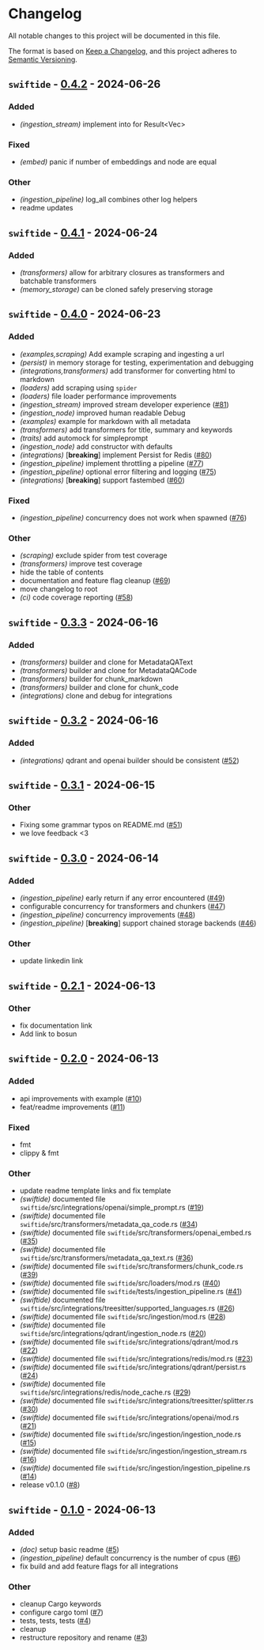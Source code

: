 # Changelog

All notable changes to this project will be documented in this file.

The format is based on [Keep a Changelog](https://keepachangelog.com/en/1.0.0/),
and this project adheres to [Semantic Versioning](https://semver.org/spec/v2.0.0.html).

## `swiftide` - [0.4.2](https://github.com/me/my-proj/compare/swiftide-v0.4.1...swiftide-v0.4.2) - 2024-06-26

### Added
- *(ingestion_stream)* implement into for Result<Vec<IngestionNode>>

### Fixed
- *(embed)* panic if number of embeddings and node are equal

### Other
- *(ingestion_pipeline)* log_all combines other log helpers
- readme updates

## `swiftide` - [0.4.1](https://github.com/me/my-proj/compare/swiftide-v0.4.0...swiftide-v0.4.1) - 2024-06-24

### Added

- _(transformers)_ allow for arbitrary closures as transformers and batchable transformers
- _(memory_storage)_ can be cloned safely preserving storage

## `swiftide` - [0.4.0](https://github.com/me/my-proj/compare/swiftide-v0.3.3...swiftide-v0.4.0) - 2024-06-23

### Added

- _(examples,scraping)_ Add example scraping and ingesting a url
- _(persist)_ in memory storage for testing, experimentation and debugging
- _(integrations,transformers)_ add transformer for converting html to markdown
- _(loaders)_ add scraping using `spider`
- _(loaders)_ file loader performance improvements
- _(ingestion_stream)_ improved stream developer experience ([#81](https://github.com/bosun-ai/swiftide/pull/81))
- _(ingestion_node)_ improved human readable Debug
- _(examples)_ example for markdown with all metadata
- _(transformers)_ add transformers for title, summary and keywords
- _(traits)_ add automock for simpleprompt
- _(ingestion_node)_ add constructor with defaults
- _(integrations)_ [**breaking**] implement Persist for Redis ([#80](https://github.com/bosun-ai/swiftide/pull/80))
- _(ingestion_pipeline)_ implement throttling a pipeline ([#77](https://github.com/bosun-ai/swiftide/pull/77))
- _(ingestion_pipeline)_ optional error filtering and logging ([#75](https://github.com/bosun-ai/swiftide/pull/75))
- _(integrations)_ [**breaking**] support fastembed ([#60](https://github.com/bosun-ai/swiftide/pull/60))

### Fixed

- _(ingestion_pipeline)_ concurrency does not work when spawned ([#76](https://github.com/bosun-ai/swiftide/pull/76))

### Other

- _(scraping)_ exclude spider from test coverage
- _(transformers)_ improve test coverage
- hide the table of contents
- documentation and feature flag cleanup ([#69](https://github.com/bosun-ai/swiftide/pull/69))
- move changelog to root
- _(ci)_ code coverage reporting ([#58](https://github.com/bosun-ai/swiftide/pull/58))

## `swiftide` - [0.3.3](https://github.com/bosun-ai/swiftide/compare/swiftide-v0.3.2...swiftide-v0.3.3) - 2024-06-16

### Added

- _(transformers)_ builder and clone for MetadataQAText
- _(transformers)_ builder and clone for MetadataQACode
- _(transformers)_ builder for chunk_markdown
- _(transformers)_ builder and clone for chunk_code
- _(integrations)_ clone and debug for integrations

## `swiftide` - [0.3.2](https://github.com/bosun-ai/swiftide/compare/swiftide-v0.3.1...swiftide-v0.3.2) - 2024-06-16

### Added

- _(integrations)_ qdrant and openai builder should be consistent ([#52](https://github.com/bosun-ai/swiftide/pull/52))

## `swiftide` - [0.3.1](https://github.com/bosun-ai/swiftide/compare/swiftide-v0.3.0...swiftide-v0.3.1) - 2024-06-15

### Other

- Fixing some grammar typos on README.md ([#51](https://github.com/bosun-ai/swiftide/pull/51))
- we love feedback <3

## `swiftide` - [0.3.0](https://github.com/bosun-ai/swiftide/compare/swiftide-v0.2.1...swiftide-v0.3.0) - 2024-06-14

### Added

- _(ingestion_pipeline)_ early return if any error encountered ([#49](https://github.com/bosun-ai/swiftide/pull/49))
- configurable concurrency for transformers and chunkers ([#47](https://github.com/bosun-ai/swiftide/pull/47))
- _(ingestion_pipeline)_ concurrency improvements ([#48](https://github.com/bosun-ai/swiftide/pull/48))
- _(ingestion_pipeline)_ [**breaking**] support chained storage backends ([#46](https://github.com/bosun-ai/swiftide/pull/46))

### Other

- update linkedin link

## `swiftide` - [0.2.1](https://github.com/bosun-ai/swiftide/compare/swiftide-v0.2.0...swiftide-v0.2.1) - 2024-06-13

### Other

- fix documentation link
- Add link to bosun

## `swiftide` - [0.2.0](https://github.com/bosun-ai/swiftide/compare/swiftide-v0.1.0...swiftide-v0.2.0) - 2024-06-13

### Added

- api improvements with example ([#10](https://github.com/bosun-ai/swiftide/pull/10))
- feat/readme improvements ([#11](https://github.com/bosun-ai/swiftide/pull/11))

### Fixed

- fmt
- clippy & fmt

### Other

- update readme template links and fix template
- _(swiftide)_ documented file `swiftide`/src/integrations/openai/simple_prompt.rs ([#19](https://github.com/bosun-ai/swiftide/pull/19))
- _(swiftide)_ documented file `swiftide`/src/transformers/metadata_qa_code.rs ([#34](https://github.com/bosun-ai/swiftide/pull/34))
- _(swiftide)_ documented file `swiftide`/src/transformers/openai_embed.rs ([#35](https://github.com/bosun-ai/swiftide/pull/35))
- _(swiftide)_ documented file `swiftide`/src/transformers/metadata_qa_text.rs ([#36](https://github.com/bosun-ai/swiftide/pull/36))
- _(swiftide)_ documented file `swiftide`/src/transformers/chunk_code.rs ([#39](https://github.com/bosun-ai/swiftide/pull/39))
- _(swiftide)_ documented file `swiftide`/src/loaders/mod.rs ([#40](https://github.com/bosun-ai/swiftide/pull/40))
- _(swiftide)_ documented file `swiftide`/tests/ingestion_pipeline.rs ([#41](https://github.com/bosun-ai/swiftide/pull/41))
- _(swiftide)_ documented file `swiftide`/src/integrations/treesitter/supported_languages.rs ([#26](https://github.com/bosun-ai/swiftide/pull/26))
- _(swiftide)_ documented file `swiftide`/src/ingestion/mod.rs ([#28](https://github.com/bosun-ai/swiftide/pull/28))
- _(swiftide)_ documented file `swiftide`/src/integrations/qdrant/ingestion_node.rs ([#20](https://github.com/bosun-ai/swiftide/pull/20))
- _(swiftide)_ documented file `swiftide`/src/integrations/qdrant/mod.rs ([#22](https://github.com/bosun-ai/swiftide/pull/22))
- _(swiftide)_ documented file `swiftide`/src/integrations/redis/mod.rs ([#23](https://github.com/bosun-ai/swiftide/pull/23))
- _(swiftide)_ documented file `swiftide`/src/integrations/qdrant/persist.rs ([#24](https://github.com/bosun-ai/swiftide/pull/24))
- _(swiftide)_ documented file `swiftide`/src/integrations/redis/node_cache.rs ([#29](https://github.com/bosun-ai/swiftide/pull/29))
- _(swiftide)_ documented file `swiftide`/src/integrations/treesitter/splitter.rs ([#30](https://github.com/bosun-ai/swiftide/pull/30))
- _(swiftide)_ documented file `swiftide`/src/integrations/openai/mod.rs ([#21](https://github.com/bosun-ai/swiftide/pull/21))
- _(swiftide)_ documented file `swiftide`/src/ingestion/ingestion_node.rs ([#15](https://github.com/bosun-ai/swiftide/pull/15))
- _(swiftide)_ documented file `swiftide`/src/ingestion/ingestion_stream.rs ([#16](https://github.com/bosun-ai/swiftide/pull/16))
- _(swiftide)_ documented file `swiftide`/src/ingestion/ingestion_pipeline.rs ([#14](https://github.com/bosun-ai/swiftide/pull/14))
- release v0.1.0 ([#8](https://github.com/bosun-ai/swiftide/pull/8))

## `swiftide` - [0.1.0](https://github.com/bosun-ai/swiftide/releases/tag/v0.1.0) - 2024-06-13

### Added

- _(doc)_ setup basic readme ([#5](https://github.com/bosun-ai/swiftide/pull/5))
- _(ingestion_pipeline)_ default concurrency is the number of cpus ([#6](https://github.com/bosun-ai/swiftide/pull/6))
- fix build and add feature flags for all integrations

### Other

- cleanup Cargo keywords
- configure cargo toml ([#7](https://github.com/bosun-ai/swiftide/pull/7))
- tests, tests, tests ([#4](https://github.com/bosun-ai/swiftide/pull/4))
- cleanup
- restructure repository and rename ([#3](https://github.com/bosun-ai/swiftide/pull/3))
